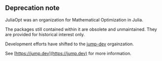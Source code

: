 ## Deprecation note

JuliaOpt was an organization for Mathematical Optimization in Julia.

The packages still contained within it are obsolete and unmaintained. They are provided for historical interest only.

Development efforts have shifted to the [jump-dev](https://github.com/jump-dev) orgainzation.

See [https://jump.dev](https://jump.dev) for more information.
